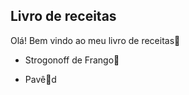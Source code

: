 ## Livro de receitas



Olá! Bem vindo ao meu livro de receitas:book:



- Strogonoff de Frango:chicken:

- Pavê:cake:d
